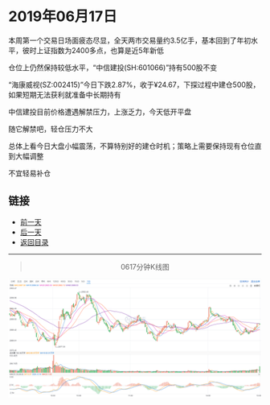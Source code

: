 # 2019年06月17日

本周第一个交易日场面疲态尽显，全天两市交易量约3.5亿手，基本回到了年初水平，彼时上证指数为2400多点，也算是近5年新低

仓位上仍然保持较低水平，“中信建投(SH:601066)”持有500股不变

“海康威视(SZ:002415)”今日下跌2.87%，收于¥24.67，下探过程中建仓500股，如果短期无法获利就准备中长期持有

中信建投目前价格遭遇解禁压力，上涨乏力，今天低开平盘

随它解禁吧，轻仓压力不大

总体上看今日大盘小幅震荡，不算特别好的建仓时机；策略上需要保持现有仓位直到大幅调整

不宜轻易补仓



## 链接

- [前一天](https://github.com/gdoggy/investment-diary/blob/master/2019/0614.md)
- [后一天](https://github.com/gdoggy/investment-diary/blob/master/2019/0618.md)
- [返回目录](https://github.com/gdoggy/investment-diary)

------

> <center>0617分钟K线图</center>

![K minute](https://github.com/gdoggy/investment-diary/blob/master/2019/RunChart/0617.png)

